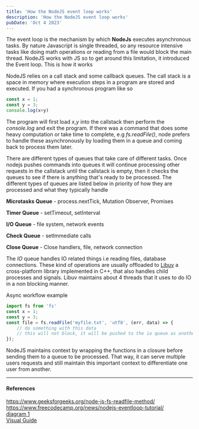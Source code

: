 ```yaml
---
title: 'How the NodeJS event loop works'
description: 'How the NodeJS event loop works'
pubDate: 'Oct 4 2023'
---
```


The event loop is the mechanism by which **NodeJs** executes asynchronous tasks. By nature Javascript is single threaded, so any resource intensive tasks like doing math operations or reading from a file would block the main thread. NodeJS works with JS so to get around this limitation, it introduced the Event loop. This is how it works

NodeJS relies on a call stack and some callback queues. The call stack is a space in memory where execution steps in a program are stored and executed. If you had a synchronous program like so

```typescript
const x = 1;
const y = 3;
console.log(x+y)
```

The program will first load *x*,*y* into the callstack then perform the *console.log* and exit the program. If there was a command that does some heavy computation or take time to complete, e.g *fs.readFile()*, node prefers to handle these asynchronously by loading them in a queue and coming back to process them later.

There are different types of queues that take care of different tasks. Once nodejs pushes commands into queues it will continue processing other requests in the callstack until the callstack is empty, then it checks the queues to see if there is anything that's ready to be processed. The different types of queues are listed below in priority of how they are processed and what they typically handle

**Microtasks Queue** - process.nextTick, Mutation Observer, Promises

**Timer Queue** - setTimeout, setInterval

**I/O Queue** - file system, network events

**Check Queue** - setImmediate calls

**Close Queue** - Close handlers, file, network connection

The *IO* queue handles IO related things i.e reading files, database connections. These kind of operations are usually offloaded to [Libuv](https://github.com/libuv/libuv) a cross-platform library implemented in C++, that also handles child processes and signals. Libuv maintains about 4 threads that it uses to do IO in a non blocking manner.

Async workflow example

```typescript
import fs from 'fs'
const x = 1;
const y = 3;
const file = fs.readFile('myfile.txt', 'utf8', (err, data) => {
    // do something with this data
    // this will not block, it will be pushed to the io queue as another users requests is processed
});
```

NodeJS maintains context by wrapping the functions in a closure before sending them to a queue to be processed. That way, it can serve multiple users requests and still maintain this important context to differentiate one user from another.

---

#### References

https://www.geeksforgeeks.org/node-js-fs-readfile-method/
https://www.freecodecamp.org/news/nodejs-eventloop-tutorial/<br />
[diagram 1](https://viewer.diagrams.net/index.html?tags=%7B%7D&highlight=0000ff&edit=_blank&layers=1&nav=1&title=Diagrams.drawio#R7VldU%2BM2FP01mdl9gInjfJBHEmhhCoVumGlfZVuONZElryTjZH9975Xkj8RhF6bQbtl9IChX8rV07tG5V8ogXObbXxUpsluZUD4YDZPtILwYjEZBOBzDP7TsnGU2mjnDWrHEmYatYcW%2BUP9kbS1ZQrW3OZORkhtW7BtjKQSNzZ6NKCWr%2FWGp5MmeoSBr2jOsYsL71j9ZYjJnPatXgfYrytZZ%2FeZgOnc9EYk3ayVL4d8npKCuJye1G79GnZFEVh1TeDkIl0pK41r5dkk5wrqP2C9P9DZTVlSY5zxAzHL21%2B9RJLLzYH5WVTP%2BGz%2FxXh4JLz0UD0RvwPJHScEymnLwvYgUtNbY%2BrAknOOi6yEf%2FeLMrsayypihq4LE%2BL0CvsBjmck5fAugSXThIpiyLYWpLfwMqDJ0%2B%2BTSggYw4CCVOTVqB0P8A%2BHEY%2BzpN6q%2FV51gelPWiWNtI54%2B68ZziyM0PJQvgHXUg%2FWWxUruY%2Fv94RZO%2F2Pcwh5uNQUlrylYWzirLVdEJBzkYzS8voMPWVBFDJMCLfR0DZ%2BKkoQJbKXMjnQuYI6tl6%2F5NSynChqwquHF3S36fQSM2xeQJLlEyw3ThgqqXvyGikbopmCNSwCVy9gu5MXecqo1Sh6SQWu3cucV3qNlvKE49ynJkWQi0kXH39GXgLEbgQPqAgPNAVs5Wwtoc5piD7KUgdyee3POkgQfXiiq2RcSWUdD%2BF5IhrCC18liMLlAT6WR2iUMdKyNkhu6BGgUWKzchgsIKj8wvcLuGAfhvqqM%2B7sjDI9sj2D4Vvtj%2FA%2F3R6FkzjTyAogVZ8jsjAobTGJo7ij9LK7dlsZTcygjTdUjcn54fn%2F98s0Fk4qBr6cCWPTA4s2Hjz%2BpeEjF0YFQH0lwo9m%2FqdSTfuGQ0VoX4T%2BXsmhj60TUDjiSCIcRTaWizZCvpsmnAxzDm4GF%2F9MQN0riQxzM%2ByEeD4%2BEOHyrEM96IcbiDywrYwvAw9rQZAzDrEqbePVOxJmSQpY29hBS3YulLZyxmLHR%2BEYBlDAFBRBKTnihZYmYvAbujVjXKj%2Fq4x4cU%2FkmHbw68EFf5i%2F9trqx2%2BpJGINvw%2FgKkDUr95BNgueVjZM3A6yvRvcd4WlqNSYajYkdlTVS%2BRQadyL2AmSFiNhPIbGWctJEkNAtk%2BF82sobujb9DVFbEva4F7Dp51LaDQNSduLV6xw102WodsChI10QcdRTeww9iZ0yndvlMsMIP%2Boyzmi8aVU5R1Wul%2FbZy%2FLBEgvFpGJm14KwbAuIrtAD%2F3L8n0K1Ub%2Bhyd1uDb2UbjH6%2FmEzLjVJ5Snkj8IWMaTRDYtKnDVroQVgtT4pODGQ5BAPziJF7H4yGcFNnbXnjIza6qx7hHknyEU7x5JH5k9iDLN1CjJlqWIR3Tu5EQscNBKWplQ5%2FfMjrAO9g7NW%2Fm4AAhLUxIE6pQAQGFYqNTY52XSXrT0BNbLuGqEp3ebrEA1vDFjK4vdJKHeepYW0Qm5PIpyJcutkaVOLmO3ISSwtpyzG13fL%2B7qnYiKRFaL4TmB5Og39XNoPepQYzyf9o8T82MXFm50lgv5hYgXlgrtASIghtfTlBHCEP5rYdCjLNd5SSKzLsJeSzq2edh6sFEq5YbQuSQBoP8ycxn3WPLi0WxHEjKVOO%2B31BeLBjFMKfH5bKFf7NDccTkESmkPD3ds1ep3UJRNMlqlB565t0Pxy4RZs61AsmsEvdCS6P8fKFamd0qqd5sJmTGaTA2KHKWDVar0fxQSmgeaSRtl5gipqXwp3e%2FvQl%2F7W8MoYPMd%2Fck9CaymF3Te9GTtkYi51aQvmtBSxzzg%2FxB3N5Gxv003DeW%2FTTY%2BdimYv33Pwtf3dyPZ1fpcLL%2F8G#%7B%22pageId%22%3A%22K0AqEqVVdicwrlIVKQc0%22%7D)<br />
[Visual Guide](https://www.builder.io/blog/visual-guide-to-nodejs-event-loop)
